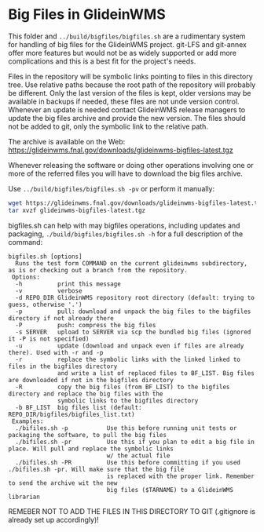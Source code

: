 Big Files in GlideinWMS
=======================

This folder and `../build/bigfiles/bigfiles.sh` are a rudimentary system for handling of big files
for the GlideinWMS project. git-LFS and git-annex offer more features but would not be as widely
supported or add more complications and this is a best fit for the project's needs.

Files in the repository will be symbolic links pointing to files in this directory tree.
Use relative paths because the root path of the repository will probably be different.
Only the last version of the files is kept, older versions may be available in backups if needed,
these files are not unde version control.
Whenever an update is needed contact GlideinWMS release managers to update the big files archive
and provide the new version.
The files should not be added to git, only the symbolic link to the relative path.

The archive is available on the Web:
https://glideinwms.fnal.gov/downloads/glideinwms-bigfiles-latest.tgz

Whenever releasing the software or doing other operations involving one or more of the referred files
you will have to download the big files archive.

Use `../build/bigfiles/bigfiles.sh -pv` or perform it manually:
```bash
wget https://glideinwms.fnal.gov/downloads/glideinwms-bigfiles-latest.tgz
tar xvzf glideinwms-bigfiles-latest.tgz
```

bigfiles.sh can help with may bigfiles operations, including updates and packaging,
`./build/bigfiles/bigfiles.sh -h` for a full description of the command:
```
bigfiles.sh [options]
  Runs the test form COMMAND on the current glideinwms subdirectory, as is or checking out a branch from the repository.
 Options:
  -h          print this message
  -v          verbose
  -d REPO_DIR GlideinWMS repository root directory (default: trying to guess, otherwise '.')
  -p          pull: download and unpack the big files to the bigfiles directory if not already there
  -P          push: compress the big files
  -s SERVER   upload to SERVER via scp the bundled big files (ignored it -P is not specified)
  -u          update (download and unpack even if files are already there). Used with -r and -p
  -r          replace the symbolic links with the linked linked to files in the bigfiles directory
              and write a list of replaced files to BF_LIST. Big files are downloaded if not in the bigfiles directory
  -R          copy the big files (from BF_LIST) to the bigfiles directory and replace the big files with the
              symbolic links to the bigfiles directory
  -b BF_LIST  big files list (default: REPO_DIR/bigfiles/bigfiles_list.txt)
 Examples:
  ./bifiles.sh -p           Use this before running unit tests or packaging the software, to pull the big files
  ./bifiles.sh -pr          Use this if you plan to edit a big file in place. Will pull and replace the symbolic links
                            w/ the actual file
  ./bifiles.sh -PR          Use this before committing if you used ./bifiles.sh -pr. Will make sure that the big file
                            is replaced with the proper link. Remember to send the archive wit the new
                            big files ($TARNAME) to a GlideinWMS librarian
```

REMEBER NOT TO ADD THE FILES IN THIS DIRECTORY TO GIT (.gitignore is already set up accordingly)!
